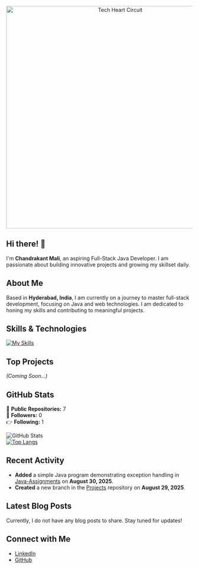 <p align="center">
  <img src="https://raw.githubusercontent.com/chandrakant-mali85/chandrakant-mali85/main/vSwpmsy6ZtVmUZkNt5APy.png" alt="Tech Heart Circuit" width="600">
</p>


## Hi there! 👋

I'm **Chandrakant Mali**, an aspiring Full-Stack Java Developer. I am passionate about building innovative projects and growing my skillset daily.

## About Me

Based in **Hyderabad, India**, I am currently on a journey to master full-stack development, focusing on Java and web technologies. I am dedicated to honing my skills and contributing to meaningful projects.

## Skills & Technologies

[![My Skills](https://skillicons.dev/icons?i=java,spring,hibernate,html,css,js,react,bootstrap,git,github,mysql,postgres,docker,aws&perline=7)](https://skillicons.dev)

## Top Projects

*(Coming Soon...)*

## GitHub Stats
🌟 **Public Repositories:** 7  
👥 **Followers:** 0  
👉 **Following:** 1  

![GitHub Stats](https://github-readme-stats.vercel.app/api?username=chandrakant-mali85&show_icons=true&theme=radical)  
[![Top Langs](https://github-readme-stats.vercel.app/api/top-langs/?username=chandrakant-mali85&layout=compact&theme=dark)](https://github.com/anuraghazra/github-readme-stats)

## Recent Activity

- **Added** a simple Java program demonstrating exception handling in [Java-Assignments](https://github.com/chandrakant-mali85/Java-Assignments) on **August 30, 2025**.  
- **Created** a new branch in the [Projects](https://github.com/chandrakant-mali85/Projects) repository on **August 29, 2025**.

## Latest Blog Posts

Currently, I do not have any blog posts to share. Stay tuned for updates!

## Connect with Me

- [LinkedIn](https://www.linkedin.com/in/chandrakant-mali-b57153381/)  
- [GitHub](https://github.com/chandrakant-mali85)
